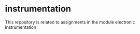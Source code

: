 # instrumentation
This repository is related to assignments in the module electronic instrumentation
